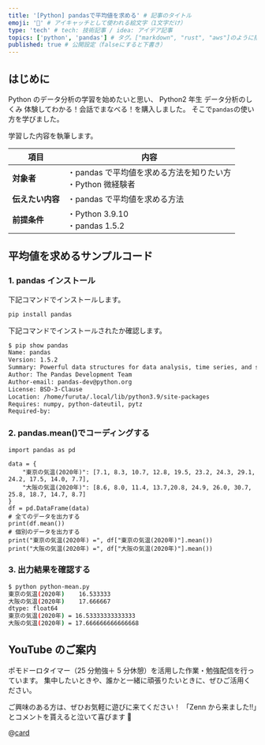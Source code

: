 ```yaml
---
title: '[Python] pandasで平均値を求める' # 記事のタイトル
emoji: '🐍' # アイキャッチとして使われる絵文字（1文字だけ）
type: 'tech' # tech: 技術記事 / idea: アイデア記事
topics: ['python', 'pandas'] # タグ。["markdown", "rust", "aws"]のように指定する
published: true # 公開設定（falseにすると下書き）
---
```


## はじめに

Python のデータ分析の学習を始めたいと思い、
Python2 年生 データ分析のしくみ 体験してわかる！会話でまなべる！を購入しました。
そこで`pandas`の使い方を学びました。

学習した内容を執筆します。

| 項目             | 内容                                                           |
| ---------------- | -------------------------------------------------------------- |
| **対象者**       | ・pandas で平均値を求める方法を知りたい方<br>・Python 微経験者 |
| **伝えたい内容** | ・pandas で平均値を求める方法                                  |
| **前提条件**     | ・Python 3.9.10<br>・pandas 1.5.2                              |

## 平均値を求めるサンプルコード

### 1. pandas インストール

下記コマンドでインストールします。

```bash
pip install pandas
```

下記コマンドでインストールされたか確認します。

```bash
$ pip show pandas
Name: pandas
Version: 1.5.2
Summary: Powerful data structures for data analysis, time series, and statisticsHome-page: https://pandas.pydata.org
Author: The Pandas Development Team
Author-email: pandas-dev@python.org
License: BSD-3-Clause
Location: /home/furuta/.local/lib/python3.9/site-packages
Requires: numpy, python-dateutil, pytz
Required-by:
```

### 2. pandas.mean()でコーディングする

```python: python-mean.py
import pandas as pd

data = {
    "東京の気温(2020年)": [7.1, 8.3, 10.7, 12.8, 19.5, 23.2, 24.3, 29.1, 24.2, 17.5, 14.0, 7.7],
    "大阪の気温(2020年)": [8.6, 8.0, 11.4, 13.7,20.8, 24.9, 26.0, 30.7, 25.8, 18.7, 14.7, 8.7]
}
df = pd.DataFrame(data)
# 全てのデータを出力する
print(df.mean())
# 個別のデータを出力する
print("東京の気温(2020年) =", df["東京の気温(2020年)"].mean())
print("大阪の気温(2020年) =", df["大阪の気温(2020年)"].mean())
```

### 3. 出力結果を確認する

```bash
$ python python-mean.py
東京の気温(2020年)    16.533333
大阪の気温(2020年)    17.666667
dtype: float64
東京の気温(2020年) = 16.53333333333333
大阪の気温(2020年) = 17.666666666666668
```

## YouTube のご案内

ポモドーロタイマー（25 分勉強＋ 5 分休憩）を活用した作業・勉強配信を行っています。
集中したいときや、誰かと一緒に頑張りたいときに、ぜひご活用ください。

ご興味のある方は、ぜひお気軽に遊びに来てください！
「Zenn から来ました!!」とコメントを貰えると泣いて喜びます 🤣

@[card](https://www.youtube.com/@aew2sbee)
